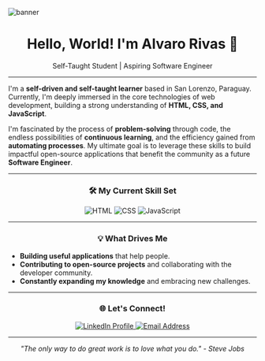 ![banner](https://user-images.githubusercontent.com/42088872/95290058-f13b9180-089e-11eb-94e3-a44a5a1172c3.jpg)
<h1 align="center">Hello, World! I'm Alvaro Rivas 👋</h1>
<p align="center">Self-Taught Student | Aspiring Software Engineer</p>

<hr> <p>
  I'm a <b>self-driven and self-taught learner</b> based in San Lorenzo, Paraguay. Currently, I'm deeply immersed in the core technologies of web development, building a strong understanding of <b>HTML, CSS, and JavaScript</b>.
</p>
<p>
  I'm fascinated by the process of <b>problem-solving</b> through code, the endless possibilities of <b>continuous learning</b>, and the efficiency gained from <b>automating processes</b>. My ultimate goal is to leverage these skills to build impactful open-source applications that benefit the community as a future <b>Software Engineer</b>.
</p>

<hr> <h3 align="center">🛠️ My Current Skill Set</h3>
<p align="center">
  <img alt="HTML" src="https://img.shields.io/badge/HTML5-E34F26?style=for-the-badge&logo=html5&logoColor=white" />
  <img alt="CSS" src="https://img.shields.io/badge/CSS3-1572B6?style=for-the-badge&logo=css3&logoColor=white" />
  <img alt="JavaScript" src="https://img.shields.io/badge/JavaScript-F7DF1E?style=for-the-badge&logo=javascript&logoColor=black" />
</p>

<hr> <h3 align="center">💡 What Drives Me</h3>
<ul>
  <li><b>Building useful applications</b> that help people.</li>
  <li><b>Contributing to open-source projects</b> and collaborating with the developer community.</li>
  <li><b>Constantly expanding my knowledge</b> and embracing new challenges.</li>
</ul>

<hr> <h3 align="center">🌐 Let's Connect!</h3>
<p align="center">
  <a href="https://www.linkedin.com/in/alvaro-rivas-844939372/" target="_blank" title="Connect with me on LinkedIn">
    <img src="https://img.shields.io/badge/LinkedIn-0077B5?style=for-the-badge&logo=linkedin&logoColor=white" alt="LinkedIn Profile">
  </a>
  <a href="mailto:alvarorivasc14@gmail.com" title="Send me an email">
    <img src="https://img.shields.io/badge/Gmail-D14836?style=for-the-badge&logo=gmail&logoColor=white" alt="Email Address">
  </a>
</p>

<hr> <p align="center">
  <i>"The only way to do great work is to love what you do." - Steve Jobs</i>
</p>

